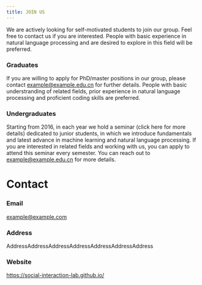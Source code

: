 ```yaml
---
title: JOIN US
---
```

We are actively looking for self-motivated students to join our group. Feel free to contact us if you are interested. People with basic experience in natural language processing and are desired to explore in this field will be preferred.

### Graduates
If you are willing to apply for PhD/master positions in our group, please contact example@example.edu.cn for further details. People with basic understranding of related fields, prior experience in natural language processing and proficient coding skills are preferred.

### Undergraduates
Starting from 2016, in each year we hold a seminar (click here for more details) dedicated to junior students, in which we introduce fundamentals and latest advance in machine learning and natural language processing. If you are interested in related fields and working with us, you can apply to attend this seminar every semester. You can reach out to example@example.edu.cn for more details.

# Contact

### Email
example@example.com

### Address
AddressAddressAddressAddressAddressAddressAddress

### Website
https://social-interaction-lab.github.io/

